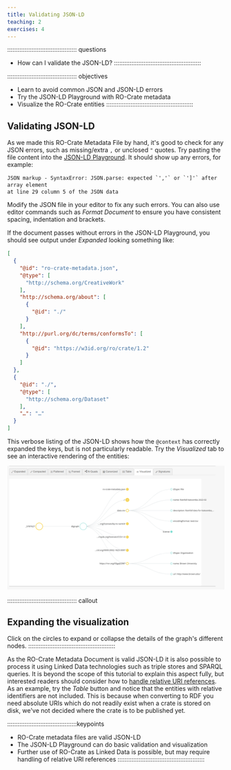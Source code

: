```yaml
---
title: Validating JSON-LD
teaching: 2
exercises: 4
---
```

:::::::::::::::::::::::::::::::::::::::: questions
- How can I validate the JSON-LD?
::::::::::::::::::::::::::::::::::::::::::::::::::

:::::::::::::::::::::::::::::::::::::::: objectives
- Learn to avoid common JSON and JSON-LD errors
- Try the JSON-LD Playground with RO-Crate metadata
- Visualize the RO-Crate entities
::::::::::::::::::::::::::::::::::::::::::::::::::


## Validating JSON-LD

As we made this RO-Crate Metadata File by hand,
it's good to check for any JSON errors, such as missing/extra `,` or unclosed `"` quotes.
Try pasting the file content into the [JSON-LD Playground](https://json-ld.org/playground/).
It should show up any errors, for example:

```error
JSON markup - SyntaxError: JSON.parse: expected `','` or `']'` after array element 
at line 29 column 5 of the JSON data
```

Modify the JSON file in your editor to fix any such errors.
You can also use editor commands such as _Format Document_ to ensure you have consistent spacing,
indentation and brackets.

If the document passes without errors in the JSON-LD Playground,
you should see output under _Expanded_ looking something like:

```json
[
  {
    "@id": "ro-crate-metadata.json",
    "@type": [
      "http://schema.org/CreativeWork"
    ],
    "http://schema.org/about": [
      {
        "@id": "./"
      }
    ],
    "http://purl.org/dc/terms/conformsTo": [
      {
        "@id": "https://w3id.org/ro/crate/1.2"
      }
    ]
  },
  {
    "@id": "./",
    "@type": [
      "http://schema.org/Dataset"
    ],
    "…": "…"
  }
]
```

This verbose listing of the JSON-LD shows how the `@context` has correctly expanded the keys,
but is not particularly readable.
Try the _Visualized_ tab to see an interactive rendering of the entities:

![Visualized in the JSON-LD Playground](fig/jsonld-playground-visualized.png)

:::::::::::::::::::::::::::::::::::::::: callout
## Expanding the visualization

Click on the circles to expand or collapse the details of the graph's different nodes.
::::::::::::::::::::::::::::::::::::::::::::::::::

As the RO-Crate Metadata Document is valid JSON-LD it is also possible to process it
using Linked Data technologies such as triple stores and SPARQL queries.
It is beyond the scope of this tutorial to explain this aspect fully,
but interested readers should consider how to [handle relative URI references](https://www.researchobject.org/ro-crate/specification/1.2/appendix/relative-uris.html).
As an example, try the _Table_ button and notice that the entities with relative identifiers are not included.
This is because when converting to RDF you need absolute URIs which do not readily exist when a crate is stored on disk,
we've not decided where the crate is to be published yet.  

::::::::::::::::::::::::::::::::::::::::keypoints
- RO-Crate metadata files are valid JSON-LD
- The JSON-LD Playground can do basic validation and visualization
- Further use of RO-Crate as Linked Data is possible, but may require handling of relative URI references
::::::::::::::::::::::::::::::::::::::::::::::::::